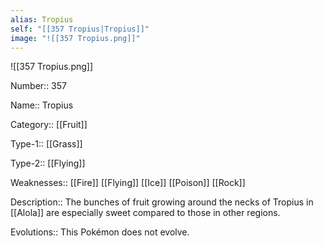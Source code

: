 ```yaml
---
alias: Tropius
self: "[[357 Tropius|Tropius]]"
image: "![[357 Tropius.png]]"
---
```


![[357 Tropius.png]]

Number:: 357

Name:: Tropius

Category:: [[Fruit]]

Type-1:: [[Grass]]

Type-2:: [[Flying]]

Weaknesses:: [[Fire]] [[Flying]] [[Ice]] [[Poison]] [[Rock]]

Description:: The bunches of fruit growing around the necks of Tropius in [[Alola]] are especially sweet compared to those in other regions.

Evolutions:: This Pokémon does not evolve.
